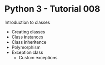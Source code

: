 # Python 3 - Tutorial 008

Introduction to classes
  - Creating classes
  - Class instances
  - Class inheritence
  - Polymorphism
  - Exception class
    - Custom exceptions
